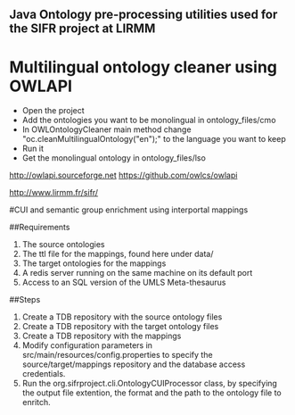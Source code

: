 Java Ontology pre-processing utilities used for the SIFR project at LIRMM
--------------


# Multilingual ontology cleaner using OWLAPI

- Open the project
- Add the ontologies you want to be monolingual in ontology_files/cmo
- In OWLOntologyCleaner main method change "oc.cleanMultilingualOntology("en");" to the language you want to keep
- Run it
- Get the monolingual ontology in ontology_files/lso

http://owlapi.sourceforge.net
https://github.com/owlcs/owlapi

http://www.lirmm.fr/sifr/


#CUI and semantic group enrichment using interportal mappings

##Requirements
  1. The source ontologies
  2. The ttl file for the mappings, found here under data/
  3. The target ontologies for the mappings
  4. A redis server running on the same machine on its default port
  5. Access to an SQL version of the UMLS Meta-thesaurus 

##Steps

  1. Create a TDB repository with the source ontology files
  2. Create a TDB repository with the target ontology files
  3. Create a TDB repository with the mappings 
  4. Modify configuration parameters in src/main/resources/config.properties to specify the source/target/mappings repository and the database access credentials. 
  5. Run the org.sifrproject.cli.OntologyCUIProcessor class, by specifying the output file extention, the format and the path to the ontology file to enritch. 

